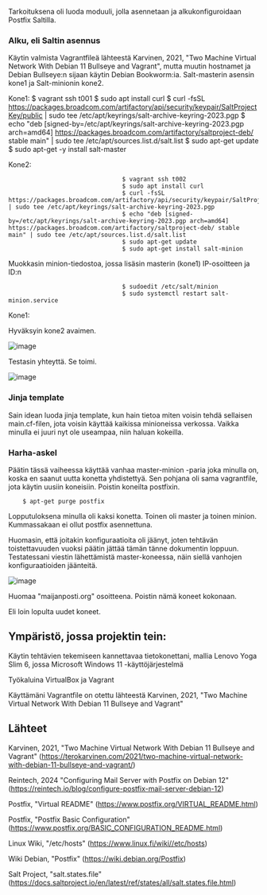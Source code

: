 

Tarkoituksena oli luoda moduuli, jolla asennetaan ja alkukonfiguroidaan Postfix Saltilla.



### Alku, eli Saltin asennus

Käytin valmista Vagrantfileä lähteestä Karvinen, 2021, "Two Machine Virtual Network With Debian 11 Bullseye and Vagrant", mutta muutin hostnamet ja Debian Bullseye:n sijaan käytin Debian Bookworm:ia. Salt-masterin asensin kone1 ja Salt-minionin kone2.

Kone1:
                                    $ vagrant ssh t001
                                    $ sudo apt install curl
                                    $ curl -fsSL https://packages.broadcom.com/artifactory/api/security/keypair/SaltProjectKey/public | sudo tee /etc/apt/keyrings/salt-archive-keyring-2023.pgp
                                    $ echo "deb [signed-by=/etc/apt/keyrings/salt-archive-keyring-2023.pgp arch=amd64] https://packages.broadcom.com/artifactory/saltproject-deb/ stable main" | sudo tee /etc/apt/sources.list.d/salt.list
                                    $ sudo apt-get update
                                    $ sudo apt-get -y install salt-master



Kone2:

                                    $ vagrant ssh t002
                                    $ sudo apt install curl
                                    $ curl -fsSL https://packages.broadcom.com/artifactory/api/security/keypair/SaltProjectKey/public | sudo tee /etc/apt/keyrings/salt-archive-keyring-2023.pgp
                                    $ echo "deb [signed-by=/etc/apt/keyrings/salt-archive-keyring-2023.pgp arch=amd64] https://packages.broadcom.com/artifactory/saltproject-deb/ stable main" | sudo tee /etc/apt/sources.list.d/salt.list
                                    $ sudo apt-get update
                                    $ sudo apt-get install salt-minion


Muokkasin minion-tiedostoa, jossa lisäsin masterin (kone1) IP-osoitteen ja ID:n

                                    $ sudoedit /etc/salt/minion
                                    $ sudo systemctl restart salt-minion.service

Kone1:

Hyväksyin kone2 avaimen.

![image](https://github.com/user-attachments/assets/05973cc8-e300-4265-81a6-f57f0760b1de)

Testasin yhteyttä. Se toimi.

![image](https://github.com/user-attachments/assets/d92dba1a-625c-4458-aa07-0d62f1847a29)









### Jinja template

Sain idean luoda jinja template, kun hain tietoa miten voisin tehdä sellaisen main.cf-filen, jota voisin käyttää kaikissa minioneissa verkossa. Vaikka minulla ei juuri nyt ole useampaa, niin haluan kokeilla.






### Harha-askel

Päätin tässä vaiheessa käyttää vanhaa master-minion -paria joka minulla on, koska en saanut uutta konetta yhdistettyä. Sen pohjana oli sama vagrantfile, jota käytin uusiin koneisiin. Poistin koneilta postfixin.

        $ apt-get purge postfix

Lopputuloksena minulla oli kaksi konetta. Toinen oli master ja toinen minion. Kummassakaan ei ollut postfix asennettuna. 

Huomasin, että joitakin konfiguraatioita oli jäänyt, joten tehtävän toistettavuuden vuoksi päätin jättää tämän tänne dokumentin loppuun. Testatessani viestin lähettämistä master-koneessa, näin siellä vanhojen konfiguraatioiden jäänteitä.

![image](https://github.com/user-attachments/assets/77074d42-8761-4a56-9679-8456aa8ebd77)

Huomaa "maijanposti.org" osoitteena. Poistin nämä koneet kokonaan.


Eli loin lopulta uudet koneet. 
















## Ympäristö, jossa projektin tein:

Käytin tehtävien tekemiseen kannettavaa tietokonettani, mallia Lenovo Yoga Slim 6, jossa Microsoft Windows 11 -käyttöjärjestelmä

Työkaluina VirtualBox ja Vagrant

Käyttämäni Vagrantfile on otettu lähteestä Karvinen, 2021, "Two Machine Virtual Network With Debian 11 Bullseye and Vagrant"


## Lähteet

Karvinen, 2021, "Two Machine Virtual Network With Debian 11 Bullseye and Vagrant" (https://terokarvinen.com/2021/two-machine-virtual-network-with-debian-11-bullseye-and-vagrant/)

Reintech, 2024 "Configuring Mail Server with Postfix on Debian 12" (https://reintech.io/blog/configure-postfix-mail-server-debian-12)

Postfix, "Virtual README" (https://www.postfix.org/VIRTUAL_README.html)

Postfix, "Postfix Basic Configuration" (https://www.postfix.org/BASIC_CONFIGURATION_README.html)

Linux Wiki, "/etc/hosts" (https://www.linux.fi/wiki//etc/hosts)

Wiki Debian, "Postfix" (https://wiki.debian.org/Postfix)

Salt Project, "salt.states.file" (https://docs.saltproject.io/en/latest/ref/states/all/salt.states.file.html)
